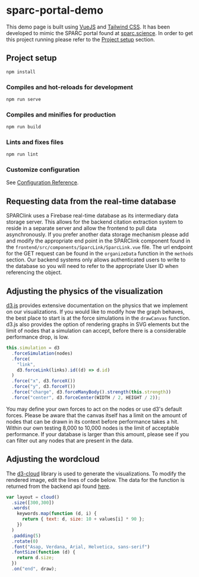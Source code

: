 # sparc-portal-demo

This demo page is built using [VueJS](https://vuejs.org/) and [Tailwind CSS](https://tailwindcss.com/). It has been developed to mimic the SPARC portal found at [sparc.science](https://sparc.science). In order to get this project running please refer to the [Project setup](https://github.com/SPARC-FAIR-Codeathon/SPARClink/blob/main/frontend/README.md#project-setup) section. 

## Project setup
``` bash
npm install
```

### Compiles and hot-reloads for development
``` bash 
npm run serve
```

### Compiles and minifies for production
``` bash
npm run build
```

### Lints and fixes files
``` bash
npm run lint
```

### Customize configuration
See [Configuration Reference](https://cli.vuejs.org/config/).


## Requesting data from the real-time database
SPARClink uses a Firebase real-time database as its intermediary data storage server. This allows for the backend citation extraction system to reside in a separate server and allow the frontend to pull data asynchronously. If you prefer another data storage mechanism please add and modify the appropriate end point in the SPARClink component found in the `frontend/src/components/SparcLink/SparcLink.vue` file. The url endpoint for the GET request can be found in the `organizeData` function in the `methods` section. Our backend systems only allows authenticated users to write to the database so you will need to refer to the appropriate User ID when referencing the object.

## Adjusting the physics of the visualization
[d3.js](https://d3js.org/) provides extensive documentation on the physics that we implement on our visualizations. If you would like to modify how the graph behaves, the best place to start is at the force simulations in the `drawCanvas` function. d3.js also provides the option of rendering graphs in SVG elements but the limit of nodes that a simulation can accept, before there is a considerable performance drop, is low.
```javascript
this.simulation = d3
  .forceSimulation(nodes)
  .force(
    "link",
    d3.forceLink(links).id((d) => d.id)
  )
  .force("x", d3.forceX())
  .force("y", d3.forceY())
  .force("charge", d3.forceManyBody().strength(this.strength))
  .force("center", d3.forceCenter(WIDTH / 2, HEIGHT / 2));
```
You may define your own forces to act on the nodes or use d3's default forces. Please be aware that the canvas itself has a limit on the amount of nodes that can be drawn in its context before performance takes a hit. Within our own testing 8,000 to 10,000 nodes is the limit of acceptable performance. If your database is larger than this amount, please see if you can filter out any nodes that are present in the data.

## Adjusting the wordcloud
The [d3-cloud](https://github.com/jasondavies/d3-cloud) library is used to generate the visualizations. To modify the rendered image, edit the lines of code below. The data for the function is returned from the backend api found [here](https://github.com/SPARC-FAIR-Codeathon/SPARClink/blob/main/MLDataIndexingEngine/README.md#word-cloud).
```javascript
var layout = cloud()
  .size([300,300])
  .words(
    keywords.map(function (d, i) {
      return { text: d, size: 10 + values[i] * 90 };
    })
  )
  .padding(5)
  .rotate(0)
  .font("Asap, Verdana, Arial, Helvetica, sans-serif")
  .fontSize(function (d) {
    return d.size;
  })
  .on("end", draw);
```
